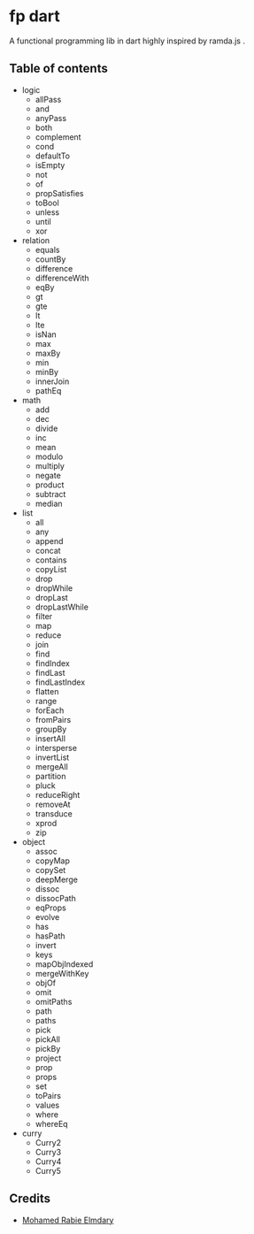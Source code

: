 # fp dart

A functional programming lib in dart highly inspired by ramda.js .

## Table of contents

-   logic
    -   allPass
    -   and
    -   anyPass
    -   both
    -   complement
    -   cond
    -   defaultTo
    -   isEmpty
    -   not
    -   of
    -   propSatisfies
    -   toBool
    -   unless
    -   until
    -   xor
-   relation
    -   equals
    -   countBy
    -   difference
    -   differenceWith
    -   eqBy
    -   gt
    -   gte
    -   lt
    -   lte
    -   isNan
    -   max
    -   maxBy
    -   min
    -   minBy
    -   innerJoin
    -   pathEq
-   math
    -   add
    -   dec
    -   divide
    -   inc
    -   mean
    -   modulo
    -   multiply
    -   negate
    -   product
    -   subtract
    -   median
-   list
    -   all
    -   any
    -   append
    -   concat
    -   contains
    -   copyList
    -   drop
    -   dropWhile
    -   dropLast
    -   dropLastWhile
    -   filter
    -   map
    -   reduce
    -   join
    -   find
    -   findIndex
    -   findLast
    -   findLastIndex
    -   flatten
    -   range
    -   forEach
    -   fromPairs
    -   groupBy
    -   insertAll
    -   intersperse
    -   invertList
    -   mergeAll
    -   partition
    -   pluck
    -   reduceRight
    -   removeAt
    -   transduce
    -   xprod
    -   zip
-   object
    -   assoc
    -   copyMap
    -   copySet
    -   deepMerge
    -   dissoc
    -   dissocPath
    -   eqProps
    -   evolve
    -   has
    -   hasPath
    -   invert
    -   keys
    -   mapObjIndexed
    -   mergeWithKey
    -   objOf
    -   omit
    -   omitPaths
    -   path
    -   paths
    -   pick
    -   pickAll
    -   pickBy
    -   project
    -   prop
    -   props
    -   set
    -   toPairs
    -   values
    -   where
    -   whereEq
-   curry
    -   Curry2
    -   Curry3
    -   Curry4
    -   Curry5

## Credits

-   [Mohamed Rabie Elmdary](https://github.com/MohamedElmdary)
